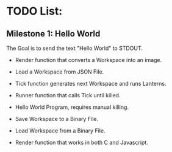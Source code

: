 # TODO List:

## Milestone 1: Hello World
The Goal is to send the text "Hello World" to STDOUT.

* Render function that converts a Workspace into an image.
* Load a Workspace from JSON File.
* Tick function generates next Workspace and runs Lanterns.
* Runner function that calls Tick until killed.
* Hello World Program, requires manual killing.

* Save Workspace to a Binary File.
* Load Workspace from a Binary File.
* Render function that works in both C and Javascript.
